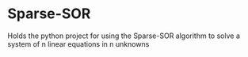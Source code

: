 # Sparse-SOR
Holds the python project for using the Sparse-SOR algorithm to solve a system of n linear equations in n unknowns
